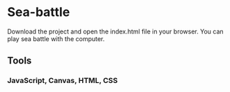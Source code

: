 # Sea-battle
Download the project and open the index.html file in your browser. You can play sea battle with the computer.
## Tools
### JavaScript, Canvas, HTML, CSS
